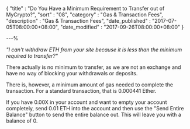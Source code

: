 {
"title"       : "Do You Have a Minimum Requirement to Transfer out of MyCrypto?",
"sort"        : "08",
"category"    : "Gas & Transaction Fees",
"description" : "Gas & Transaction Fees",
"date_published" : "2017-07-05T08:00:00+08:00",
"date_modified"  : "2017-09-26T08:00:00+08:00"
}

---%


_"I can't withdraw ETH from your site because it is less than the minimum required to transfer?"_

There actually is no minimum to transfer, as we are not an exchange and have no way of blocking your withdrawals or deposits.

There is, however, a minimum amount of gas needed to complete the transaction. For a standard transaction, that is 0.000441 Ether.

If you have 0.00X in your account and want to empty your account completely, send 0.01 ETH into the account and then use the "Send Entire Balance" button to send the entire balance out. This will leave you with a balance of 0.


